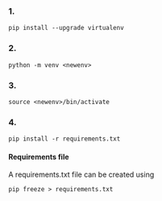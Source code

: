 ### 1.
```
pip install --upgrade virtualenv
```
### 2.
```
python -m venv <newenv>
```
### 3.
```
source <newenv>/bin/activate
```
### 4.
```
pip install -r requirements.txt
```

#### Requirements file
A requirements.txt file can be created using 
```
pip freeze > requirements.txt
```
